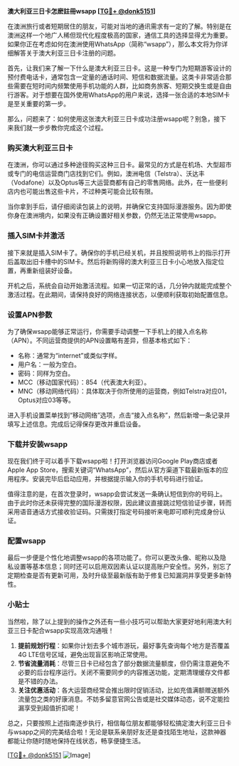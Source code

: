 **澳大利亚三日卡怎麽註冊wsapp [[TG💪+ @donk5151](https://t.me/s/donk5151)]**

在澳洲旅行或者短期居住的朋友，可能对当地的通讯需求有一定的了解。特别是在澳洲这样一个地广人稀但现代化程度极高的国家，通信工具的选择显得尤为重要。如果你正在考虑如何在澳洲使用WhatsApp（简称“wsapp”），那么本文将为你详细解答关于澳大利亚三日卡注册的问题。

首先，让我们来了解一下什么是澳大利亚三日卡。这是一种专门为短期游客设计的预付费电话卡，通常包含一定量的通话时间、短信和数据流量。这类卡非常适合那些需要在短时间内频繁使用手机功能的人群，比如商务旅客、短期交换生或是自由行游客。对于想要在国外使用WhatsApp的用户来说，选择一张合适的本地SIM卡是至关重要的第一步。

那么，问题来了：如何使用这张澳大利亚三日卡成功注册wsapp呢？别急，接下来我们就一步步教你完成这个过程。

### 购买澳大利亚三日卡

在澳洲，你可以通过多种途径购买这种三日卡。最常见的方式是在机场、大型超市或专门的电信运营商门店找到它们。例如，澳洲电信（Telstra）、沃达丰（Vodafone）以及Optus等三大运营商都有自己的零售网络。此外，在一些便利店内也可能出售这些卡片，不过种类可能会比较有限。

当你拿到手后，请仔细阅读包装上的说明，并确保它支持国际漫游服务。因为即使你身在澳洲境内，如果没有正确设置好相关参数，仍然无法正常使用wsapp。

### 插入SIM卡并激活

接下来就是插入SIM卡了。确保你的手机已经关机，并且按照说明书上的指示打开后盖取出旧卡槽中的SIM卡。然后将新购得的澳大利亚三日卡小心地放入指定位置，再重新组装好设备。

开机之后，系统会自动开始激活流程。如果一切正常的话，几分钟内就能完成整个激活过程。在此期间，请保持良好的网络连接状态，以便顺利获取初始配置信息。

### 设置APN参数

为了确保wsapp能够正常运行，你需要手动调整一下手机上的接入点名称（APN）。不同运营商提供的APN设置略有差异，但基本格式如下：

- 名称：通常为“internet”或类似字样。
- 用户名：一般为空白。
- 密码：同样为空白。
- MCC（移动国家代码）：854（代表澳大利亚）。
- MNC（移动网络代码）：具体取决于你所使用的运营商，例如Telstra对应01，Optus对应03等等。

进入手机设置菜单找到“移动网络”选项，点击“接入点名称”，然后新增一条记录并填写上述信息。完成后记得保存更改并重启设备。

### 下载并安装wsapp

现在我们终于可以着手下载wsapp啦！打开浏览器访问Google Play商店或者Apple App Store，搜索关键词“WhatsApp”，然后从官方渠道下载最新版本的应用程序。安装完毕后启动应用，并根据提示输入你的手机号码进行验证。

值得注意的是，在首次登录时，wsapp会尝试发送一条确认短信到你的号码上。由于此时你还未获得完整的国际漫游权限，因此建议直接跳过短信验证步骤，转而采用语音通话方式接收验证码。只需拨打指定号码接听来电即可顺利完成身份认证。

### 配置wsapp

最后一步便是个性化地调整wsapp的各项功能了。你可以更改头像、昵称以及隐私设置等基本信息；同时还可以启用双因素认证以提高账户安全性。另外，别忘了定期检查是否有更新可用，及时升级至最新版有助于修复已知漏洞并享受更多新特性。

### 小贴士

当然啦，除了以上提到的操作之外还有一些小技巧可以帮助大家更好地利用澳大利亚三日卡配合wsapp实现高效沟通哦！

1. **提前规划行程**：如果你计划去多个城市游玩，最好事先查询每个地方是否覆盖4G LTE信号区域，避免出现盲区影响正常使用。
2. **节省流量消耗**：尽管三日卡已经包含了部分数据流量额度，但仍需注意避免不必要的后台程序运行。关闭不需要同步的内容推送功能，定期清理缓存文件都是不错的办法。
3. **关注优惠活动**：各大运营商经常会推出限时促销活动，比如充值满额赠送额外流量包之类的好康消息。不妨多留意官网公告或是社交媒体动态，说不定能捡漏享受到超值折扣呢！

总之，只要按照上述指南逐步执行，相信每位朋友都能够轻松搞定澳大利亚三日卡与wsapp之间的完美结合啦！无论是联系亲朋好友还是查找陌生地址，这款神器都能让你随时随地保持在线状态，畅享便捷生活。

[[TG💪+ @donk5151](https://t.me/s/donk5151) ![Image](https://i.postimg.cc/rwNCRYN7/Snipaste-2025-04-30-17-27-05.png)]